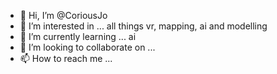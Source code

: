 - 👋 Hi, I’m @CoriousJo
- 👀 I’m interested in ... all things vr, mapping, ai and modelling
- 🌱 I’m currently learning ... ai
- 💞️ I’m looking to collaborate on ...
- 📫 How to reach me ...

<!---
CoriousJo/CoriousJo is a ✨ special ✨ repository because its `README.md` (this file) appears on your GitHub profile.
You can click the Preview link to take a look at your changes.
--->
